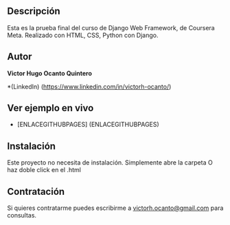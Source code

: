## Descripción 

Esta es la prueba final del curso de Django Web Framework, de Coursera Meta. Realizado con HTML, CSS, Python con Django.

## Autor
**Victor Hugo Ocanto Quintero**

*(LinkedIn) (https://www.linkedin.com/in/victorh-ocanto/)


## Ver ejemplo en vivo
-  [ENLACEGITHUBPAGES] (ENLACEGITHUBPAGES)

## Instalación
Este proyecto no necesita de instalación. Simplemente abre la carpeta O haz doble click en el .html

## Contratación
Si quieres contratarme puedes escribirme a victorh.ocanto@gmail.com para consultas.

